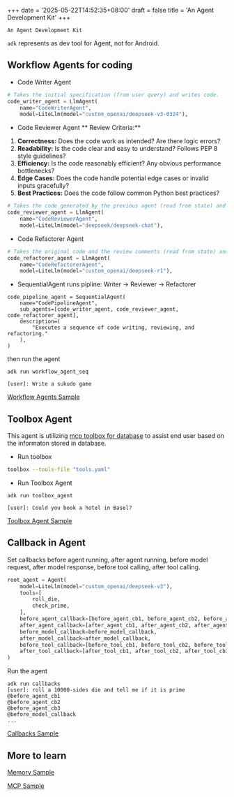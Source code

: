 +++
date = '2025-05-22T14:52:35+08:00'
draft = false
title = 'An Agent Development Kit'
+++

`An Agent Development Kit`

`adk` represents as dev tool for Agent, not for Android.

## Workflow Agents for coding
* Code Writer Agent
```python
# Takes the initial specification (from user query) and writes code.
code_writer_agent = LlmAgent(
    name="CodeWriterAgent",
    model=LiteLlm(model="custom_openai/deepseek-v3-0324"),
```

* Code Reviewer Agent
** Review Criteria:**
1.  **Correctness:** Does the code work as intended? Are there logic errors?
2.  **Readability:** Is the code clear and easy to understand? Follows PEP 8 style guidelines?
3.  **Efficiency:** Is the code reasonably efficient? Any obvious performance bottlenecks?
4.  **Edge Cases:** Does the code handle potential edge cases or invalid inputs gracefully?
5.  **Best Practices:** Does the code follow common Python best practices?
```python
# Takes the code generated by the previous agent (read from state) and provides feedback.
code_reviewer_agent = LlmAgent(
    name="CodeReviewerAgent",
    model=LiteLlm(model="deepseek/deepseek-chat"),
```

* Code Refactorer Agent
```python
# Takes the original code and the review comments (read from state) and refactors the code.
code_refactorer_agent = LlmAgent(
    name="CodeRefactorerAgent",
    model=LiteLlm(model="custom_openai/deepseek-r1"),
```

* SequentialAgent runs pipline: Writer -> Reviewer -> Refactorer
```
code_pipeline_agent = SequentialAgent(
    name="CodePipelineAgent",
    sub_agents=[code_writer_agent, code_reviewer_agent, code_refactorer_agent],
    description=(
        "Executes a sequence of code writing, reviewing, and refactoring."
    ),
)
```

then run the agent
```shell
adk run workflow_agent_seq

[user]: Write a sukudo game
```
[Workflow Agents Sample](https://github.com/google/adk-python/blob/main/contributing/samples/workflow_agent_seq/agent.py)

## Toolbox Agent
This agent is utilizing [mcp toolbox for database](https://googleapis.github.io/genai-toolbox/getting-started/introduction/) to assist end user based on the informaton stored in database.

* Run toolbox
```bash
toolbox --tools-file "tools.yaml"
```

* Run Toolbox Agent
```
adk run toolbox_agent

[user]: Could you book a hotel in Basel?
```
[Toolbox Agent Sample](https://github.com/google/adk-python/tree/main/contributing/samples/toolbox_agent)

## Callback in Agent
Set callbacks before agent running, after agent running, before model request, after model response, before tool calling, after tool calling.
```python
root_agent = Agent(
    model=LiteLlm(model="custom_openai/deepseek-v3"),
    tools=[
        roll_die,
        check_prime,
    ],
    before_agent_callback=[before_agent_cb1, before_agent_cb2, before_agent_cb3],
    after_agent_callback=[after_agent_cb1, after_agent_cb2, after_agent_cb3],
    before_model_callback=before_model_callback,
    after_model_callback=after_model_callback,
    before_tool_callback=[before_tool_cb1, before_tool_cb2, before_tool_cb3],
    after_tool_callback=[after_tool_cb1, after_tool_cb2, after_tool_cb3],
)
```

Run the agent
```shell
adk run callbacks
[user]: roll a 10000-sides die and tell me if it is prime
@before_agent_cb1
@before_agent_cb2
@before_agent_cb3
@before_model_callback
...
```
[Callbacks Sample](https://github.com/google/adk-python/tree/main/contributing/samples/callbacks)


## More to learn

[Memory Sample](https://github.com/google/adk-python/tree/main/contributing/samples/memory)

[MCP Sample](https://github.com/google/adk-python/tree/main/contributing/samples/mcp_sse_agent)
